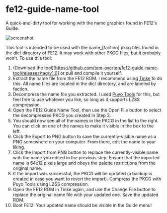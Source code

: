 # fe12-guide-name-tool
A quick-and-dirty tool for working with the name graphics found in FE12's Guide.

![screenshot](https://cloud.githubusercontent.com/assets/12245827/19224598/eb7d2ca2-8e3d-11e6-9104-3d28df114c9f.png)

This tool is intended to be used with the name_[faction].pkcg files found in the dic/ directory of FE12. It may work with other PKCG files, but it probably won't. To use this tool:

1. (Download the tool)[https://github.com/tom-overton/fe12-guide-name-tool/releases/tag/v1.0] or pull and compile it yourself.
2. Extract the name file from the FE12 ROM. I recommend using [Tinke](https://github.com/pleonex/tinke) to do this. All name files are located in the dic/ directory, and are labeled by faction.
3. Decompress the name file you extracted. I used [Puyo Tools](http://www.romhacking.net/utilities/1130/) for this, but feel free to use whatever you like, so long as it supports LZSS compression.
4. Open the FE12 Guide Name Tool, then use the Open File button to select the decompressed PKCG you created in Step 3.
5. You should now see all of the names in the PKCG in the list to the right. You can click on one of the names to make it visible in the box to the left.
6. Click the Export to PNG button to save the currently-visible name as a PNG somewhere on your computer. From there, edit the name to your liking.
7. Click the Import from PNG button to replace the currently-visible name with the name you edited in the previous step. Ensure that the imported name is 64x12 pixels large and obeys the palette restrictions from the original name.
8. If the import was successful, the PKCG will be updated (a backup is created in case you want to revert the import). Compress the PKCG with Puyo Tools using LZSS compression.
9. Open the FE12 ROM in Tinke again, and use the Change File button to replace the original name file with your updated one. Save the updated ROM.
10. Boot FE12. Your updated name should be visible in the Guide menu!